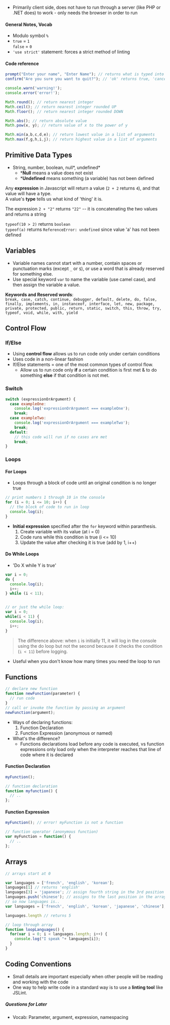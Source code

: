 - Primarily client side, does not have to run through a server (like PHP or .NET does) to work - only needs the browser in order to run

#### General Notes, Vocab

- Modulo symbol `%`
- `true` = `1`  
  `false` = `0`
- `'use strict'` statement: forces a strict method of linting 

#### Code reference

```javascript
prompt("Enter your name", "Enter Name"); // returns what is typed into the input
confirm("Are you sure you want to quit?"); // 'ok' returns true, 'cancel' returns false

console.warn('warning!'); 
console.error('error!');

Math.round(); // return nearest integer
Math.ceil(); // return nearest integer rounded UP
Math.floor(); // return nearest integer rounded DOWN

Math.abs(); // return absolute value
Math.pow(x, y); // return value of x to the power of y

Math.min(a,b,c,d,e); // return lowest value in a list of arguments
Math.max(f,g,h,i,j); // return highest value in a list of arguments
```

## Primitive Data Types

- String, number, boolean, null\*, undefined\*
  - \***Null** means a value does not exist
  - \***Undefined** means something (a variable) has not been defined

Any **expression** in Javascript will return a value (`2 + 2` returns `4`), and that value will have a type.  
A value's **type** tells us what kind of 'thing' it is.

The expression `2 + "2"` returns `"22"` -- it is concatenating the two values and returns a string

`typeof(10 > 2)` returns `boolean`  
`typeof(a)` returns `ReferenceError: undefined` since value 'a' has not been defined


## Variables 

- Variable names cannot start with a number, contain spaces or punctuation marks (except `_` or `$`), or use a word that is already reserved for something else.
- Use special keyword `var` to name the variable (use camel case), and then assign the variable a value.

**Keywords and Reserved words**:   
`break, case, catch, continue, debugger, default, delete, do, false, finally, implements, in, instanceof, interface, let, new, package, private, protected, public, return, static, switch, this, throw, try, typeof, void, while, with, yield`

## Control Flow

### If/Else

- Using **control flow** allows us to run code only under certain conditions
- Uses code in a non-linear fashion
- If/Else statements = one of the most common types of control flow. 
  - Allow us to run code only **if** a certain condition is first met & to do something **else** if that condition is not met.


### Switch
```javascript
switch (expressionOrArgument) {
  case exampleOne:
    console.log('expressionOrArgument === exampleOne');
    break;
  case exampleTwo:
    console.log('expressionOrArgument === exampleTwo');
    break;
  default:
    // this code will run if no cases are met
    break;
}
```

### Loops

#### For Loops
- Loops through a block of code until an original condition is no longer true

```javascript
// print numbers 1 through 10 in the console
for (i = 0; i <= 10; i++) {
  // the block of code to run in loop
  console.log(i);
}
```
- **Initial expression** specified after the `for` keyword within paranthesis.
  1. Create variable with its value (at i = 0)
  2. Code runs while this condition is true (i <= 10)
  3. Update the value after checking it is true (add by 1, i++)

#### Do While Loops

- 'Do X while Y is true'
```js
var i = 0;
do {
  console.log(i);
  i++;
} while (i < 11);


// or just the while loop:
var i = 0;
while(i < 11) {
  console.log(i);
  i++;
}
```
> The difference above: when `i` is initially 11, it will log in the console using the do loop but not the second because it checks the condition (`i < 11`) before logging.

- Useful when you don't know how many times you need the loop to run

## Functions

```js
// declare new function
function newFunction(parameter) {
  // run code
}
// call or invoke the function by passing an argument
newFunction(argument);
```

- Ways of declaring functions:
  1. Function Declaration
  2. Function Expression (anonymous or named)
- What's the difference? 
  - Functions declarations load before any code is executed, vs function expressions only load only when the interpreter reaches that line of code where it is declared

#### Function Declaration

```js
myFunction();

// function declaration
function myfunction() {
  // ..
};
```

#### Function Expression

```js
myFunction(); // error! myFunction is not a function

// function operator (anonymous function)
var myFunction = function() {
  // ..
};
```

## Arrays 

```js
// arrays start at 0

var languages = ['french', 'english', 'korean']; 
languages[1] // returns 'english'
languages[3] = 'japanese'; // assign fourth string in the 3rd position
languages.push('chinese'); // assigns to the last position in the array
// so now languages is..
var languages = ['french', 'english', 'korean', 'japanese', 'chinese'];

languages.length // returns 5

// loop through array
function loopLanguages() {
  for(var i = 0; i < languages.length; i++) {
    console.log("I speak "+ languages[i]);
  }
}
```

## Coding Conventions

- Small details are important especially when other people will be reading and working with the code
- One way to help write code in a standard way is to use a **linting tool** like JSLint.

##### Questions for Later

- Vocab: Parameter, argument, expression, namespacing
